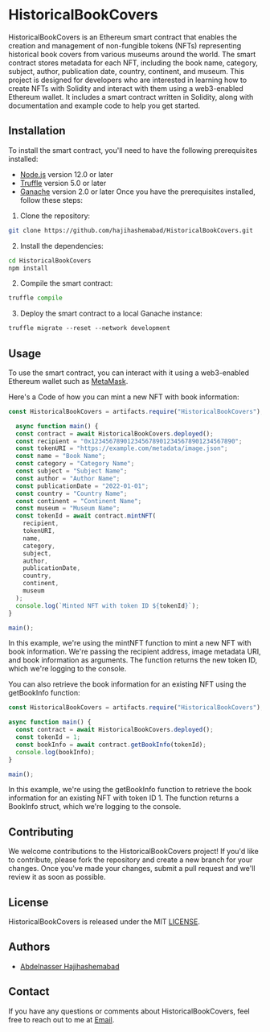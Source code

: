 # HistoricalBookCovers
HistoricalBookCovers is an Ethereum smart contract that enables the creation and management of non-fungible tokens (NFTs) representing historical book covers from various museums around the world. The smart contract stores metadata for each NFT, including the book name, category, subject, author, publication date, country, continent, and museum. This project is designed for developers who are interested in learning how to create NFTs with Solidity and interact with them using a web3-enabled Ethereum wallet. It includes a smart contract written in Solidity, along with documentation and example code to help you get started.

## Installation
To install the smart contract, you'll need to have the following prerequisites installed:

- [Node.js](https://nodejs.org/en) version 12.0 or later
- [Truffle](https://trufflesuite.com/truffle/) version 5.0 or later
- [Ganache](https://trufflesuite.com/ganache/) version 2.0 or later
Once you have the prerequisites installed, follow these steps:

1. Clone the repository:

```bash
git clone https://github.com/hajihashemabad/HistoricalBookCovers.git
```

2. Install the dependencies:

```bash
cd HistoricalBookCovers
npm install
```

2. Compile the smart contract:

```python
truffle compile
```
3. Deploy the smart contract to a local Ganache instance:

```css
truffle migrate --reset --network development
```

## Usage
To use the smart contract, you can interact with it using a web3-enabled Ethereum wallet such as [MetaMask](https://metamask.io/).

Here's a Code of how you can mint a new NFT with book information:

```javascript
const HistoricalBookCovers = artifacts.require("HistoricalBookCovers");

  async function main() {
  const contract = await HistoricalBookCovers.deployed();
  const recipient = "0x1234567890123456789012345678901234567890";
  const tokenURI = "https://example.com/metadata/image.json";
  const name = "Book Name";
  const category = "Category Name";
  const subject = "Subject Name";
  const author = "Author Name";
  const publicationDate = "2022-01-01";
  const country = "Country Name";
  const continent = "Continent Name";
  const museum = "Museum Name";
  const tokenId = await contract.mintNFT(
    recipient,
    tokenURI,
    name,
    category,
    subject,
    author,
    publicationDate,
    country,
    continent,
    museum
  );
  console.log(`Minted NFT with token ID ${tokenId}`);
}

main();
```
In this example, we're using the mintNFT function to mint a new NFT with book information. We're passing the recipient address, image metadata URI, and book information as arguments. The function returns the new token ID, which we're logging to the console.

You can also retrieve the book information for an existing NFT using the getBookInfo function:

```javascript
const HistoricalBookCovers = artifacts.require("HistoricalBookCovers");

async function main() {
  const contract = await HistoricalBookCovers.deployed();
  const tokenId = 1;
  const bookInfo = await contract.getBookInfo(tokenId);
  console.log(bookInfo);
}

main();
```
In this example, we're using the getBookInfo function to retrieve the book information for an existing NFT with token ID 1. The function returns a BookInfo struct, which we're logging to the console.

## Contributing
We welcome contributions to the HistoricalBookCovers project! If you'd like to contribute, please fork the repository and create a new branch for your changes. Once you've made your changes, submit a pull request and we'll review it as soon as possible.

## License
HistoricalBookCovers is released under the MIT [LICENSE](LICENSE).

## Authors
- [Abdelnasser Hajihashemabad](https://github.com/hajihashemabad)

## Contact
If you have any questions or comments about HistoricalBookCovers, feel free to reach out to me at [Email](mailto:info@abdelnasser.com).
